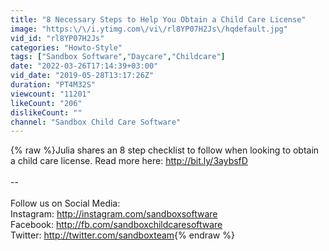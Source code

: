 ```yaml
---
title: "8 Necessary Steps to Help You Obtain a Child Care License"
image: "https:\/\/i.ytimg.com\/vi\/rl8YP07H2Js\/hqdefault.jpg"
vid_id: "rl8YP07H2Js"
categories: "Howto-Style"
tags: ["Sandbox Software","Daycare","Childcare"]
date: "2022-03-26T17:14:39+03:00"
vid_date: "2019-05-28T13:17:26Z"
duration: "PT4M32S"
viewcount: "11201"
likeCount: "206"
dislikeCount: ""
channel: "Sandbox Child Care Software"
---
```

{% raw %}Julia shares an 8 step checklist to follow when looking to obtain a child care license. Read more here: <a rel="nofollow" target="blank" href="http://bit.ly/3aybsfD">http://bit.ly/3aybsfD</a><br /><br />--<br /><br />Follow us on Social Media:<br />Instagram: <a rel="nofollow" target="blank" href="http://instagram.com/sandboxsoftware">http://instagram.com/sandboxsoftware</a><br />Facebook: <a rel="nofollow" target="blank" href="http://fb.com/sandboxchildcaresoftware">http://fb.com/sandboxchildcaresoftware</a><br />Twitter: <a rel="nofollow" target="blank" href="http://twitter.com/sandboxteam">http://twitter.com/sandboxteam</a>{% endraw %}
